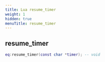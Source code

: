 ```yaml
---
title: Lua resume_timer
weight: 1
hidden: true
menuTitle: resume_timer
---
```

## resume_timer
```lua
eq:resume_timer(const char *timer); -- void
```